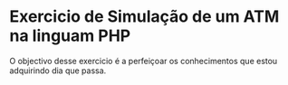 # Exercicio de Simulação de um ATM na linguam PHP
O objectivo desse exercicio é a perfeiçoar os conhecimentos que estou adquirindo dia que passa. 

